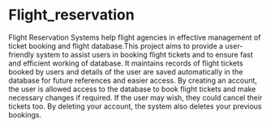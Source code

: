 # Flight_reservation
Flight Reservation Systems help flight agencies in effective management of ticket booking and flight database.This project aims to provide a user-friendly system to assist users in booking flight tickets and to ensure fast and efficient working of database. It maintains records of flight tickets booked by users and details of the user are saved automatically in the database for future references and easier access. By creating an account, the user is allowed access to the database to book flight tickets and make necessary changes if required. If the user may wish, they could cancel their tickets too. By deleting your account, the system also deletes your previous bookings.
